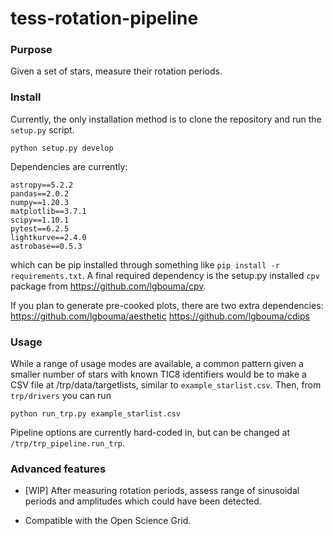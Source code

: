 # tess-rotation-pipeline

### Purpose

Given a set of stars, measure their rotation periods.

### Install

Currently, the only installation method is to clone the repository and run the
`setup.py` script.
```
python setup.py develop
```

Dependencies are currently:
```
astropy==5.2.2
pandas==2.0.2
numpy==1.20.3
matplotlib==3.7.1
scipy==1.10.1
pytest==6.2.5
lightkurve==2.4.0
astrobase==0.5.3
```
which can be pip installed through something like `pip install -r
requirements.txt`.  A final required dependency is the setup.py installed `cpv`
package from https://github.com/lgbouma/cpv.

If you plan to generate pre-cooked plots, there are two extra dependencies:
https://github.com/lgbouma/aesthetic
https://github.com/lgbouma/cdips


### Usage

While a range of usage modes are available, a common pattern given a smaller
number of stars with known TIC8 identifiers would be to make a CSV file at
/trp/data/targetlists, similar to `example_starlist.csv`.  Then, from `trp/drivers`
you can run

`python run_trp.py example_starlist.csv`

Pipeline options are currently hard-coded in, but can be changed at
`/trp/trp_pipeline.run_trp`.


### Advanced features

* [WIP] After measuring rotation periods, assess range of sinusoidal periods and
  amplitudes which could have been detected.

* Compatible with the Open Science Grid.
